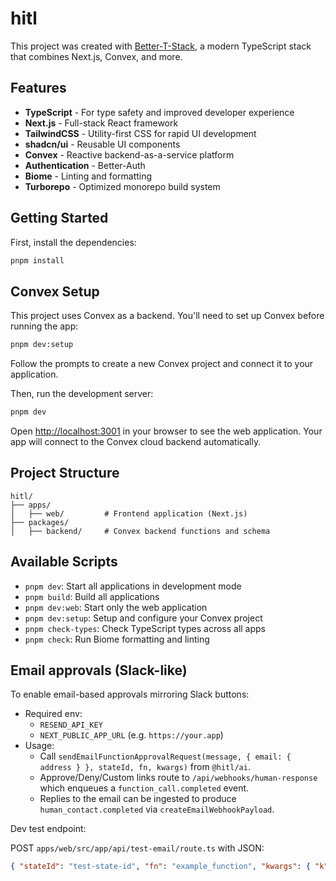 # hitl

This project was created with [Better-T-Stack](https://github.com/AmanVarshney01/create-better-t-stack), a modern TypeScript stack that combines Next.js, Convex, and more.

## Features

- **TypeScript** - For type safety and improved developer experience
- **Next.js** - Full-stack React framework
- **TailwindCSS** - Utility-first CSS for rapid UI development
- **shadcn/ui** - Reusable UI components
- **Convex** - Reactive backend-as-a-service platform
- **Authentication** - Better-Auth
- **Biome** - Linting and formatting
- **Turborepo** - Optimized monorepo build system

## Getting Started

First, install the dependencies:

```bash
pnpm install
```

## Convex Setup

This project uses Convex as a backend. You'll need to set up Convex before running the app:

```bash
pnpm dev:setup
```

Follow the prompts to create a new Convex project and connect it to your application.

Then, run the development server:

```bash
pnpm dev
```

Open [http://localhost:3001](http://localhost:3001) in your browser to see the web application.
Your app will connect to the Convex cloud backend automatically.







## Project Structure

```
hitl/
├── apps/
│   ├── web/         # Frontend application (Next.js)
├── packages/
│   ├── backend/     # Convex backend functions and schema
```

## Available Scripts

- `pnpm dev`: Start all applications in development mode
- `pnpm build`: Build all applications
- `pnpm dev:web`: Start only the web application
- `pnpm dev:setup`: Setup and configure your Convex project
- `pnpm check-types`: Check TypeScript types across all apps
- `pnpm check`: Run Biome formatting and linting

## Email approvals (Slack-like)

To enable email-based approvals mirroring Slack buttons:

- Required env:
  - `RESEND_API_KEY`
  - `NEXT_PUBLIC_APP_URL` (e.g. `https://your.app`)
- Usage:
  - Call `sendEmailFunctionApprovalRequest(message, { email: { address } }, stateId, fn, kwargs)` from `@hitl/ai`.
  - Approve/Deny/Custom links route to `/api/webhooks/human-response` which enqueues a `function_call.completed` event.
  - Replies to the email can be ingested to produce `human_contact.completed` via `createEmailWebhookPayload`.

Dev test endpoint:

POST `apps/web/src/app/api/test-email/route.ts` with JSON:

```json
{ "stateId": "test-state-id", "fn": "example_function", "kwargs": { "k": true }, "message": "Please approve." }
```
